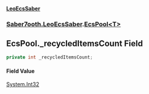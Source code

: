#### [LeoEcsSaber](index.md 'index')
### [Saber7ooth.LeoEcsSaber](Saber7ooth.LeoEcsSaber.md 'Saber7ooth.LeoEcsSaber').[EcsPool&lt;T&gt;](EcsPool_T_.md 'Saber7ooth.LeoEcsSaber.EcsPool<T>')

## EcsPool<T>._recycledItemsCount Field

```csharp
private int _recycledItemsCount;
```

#### Field Value
[System.Int32](https://docs.microsoft.com/en-us/dotnet/api/System.Int32 'System.Int32')